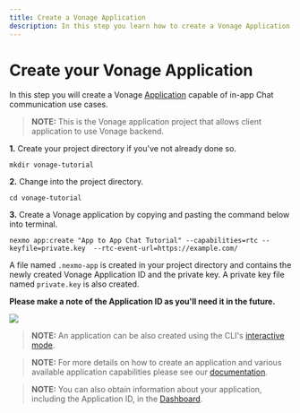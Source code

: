 ```yaml
---
title: Create a Vonage Application
description: In this step you learn how to create a Vonage Application.
---
```


# Create your Vonage Application

In this step you will create a Vonage [Application](/conversation/concepts/application) capable of in-app Chat communication use cases.

> **NOTE:** This is the Vonage application project that allows client application to use Vonage backend.

**1.** Create your project directory if you've not already done so.

``` shell
mkdir vonage-tutorial
```

**2.** Change into the project directory.

``` shell
cd vonage-tutorial
```

**3.** Create a Vonage application by copying and pasting the command below into terminal.

``` shell
nexmo app:create "App to App Chat Tutorial" --capabilities=rtc --keyfile=private.key  --rtc-event-url=https://example.com/
```

A file named `.nexmo-app` is created in your project directory and contains the newly created Vonage Application ID and the private key. A private key file named `private.key` is also created.

**Please make a note of the Application ID as you'll need it in the future.**

![](/screenshots/tutorials/client-sdk/nexmo-application-created.png)

> **NOTE:** An application can be also created using the CLI's [interactive mode](/application/nexmo-cli#interactive-mode).

> **NOTE:** For more details on how to create an application and various available application capabilities please see our [documentation](/application/overview).

> **NOTE:** You can also obtain information about your application, including the Application ID, in the [Dashboard](https://dashboard.nexmo.com/voice/your-applications).
